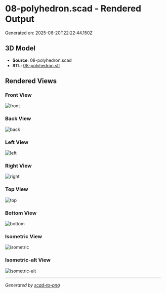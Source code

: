 # 08-polyhedron.scad - Rendered Output

Generated on: 2025-06-20T22:22:44.150Z

## 3D Model

- **Source**: 08-polyhedron.scad
- **STL**: [08-polyhedron.stl](./08-polyhedron.stl)

## Rendered Views

### Front View
![front](./front.png)

### Back View
![back](./back.png)

### Left View
![left](./left.png)

### Right View
![right](./right.png)

### Top View
![top](./top.png)

### Bottom View
![bottom](./bottom.png)

### Isometric View
![isometric](./isometric.png)

### Isometric-alt View
![isometric-alt](./isometric-alt.png)

---
*Generated by [scad-to-png](https://github.com/imjasonh/scad-to-png)*
